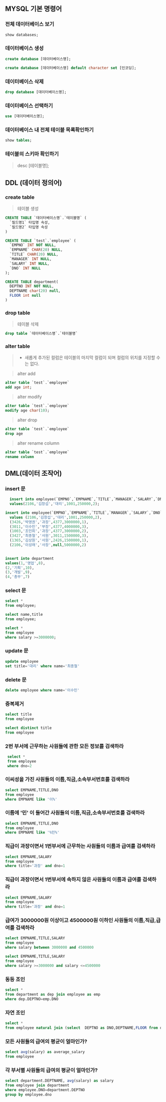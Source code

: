 ## MYSQL 기본 명령어

### 전체 데이터베이스 보기
``` sql
show databases;
```

### 데이터베이스 생성
``` sql
create database [데이터베이스명];
```
``` sql
create database [데이터베이스명] default character set [인코딩];
```

### 데이터베이스 삭제
``` sql
drop database [데이터베이스명];
```

### 데이터베이스 선택하기
``` sql
use [데이터베이스명];
```

### 데이터베이스 내 전체 테이블 목록확인하기
``` sql
show tables;
```



### 테이블의 스키마 확인하기
> desc [테이블명];

## DDL (데이터 정의어)

### create table
> 테이블 생성
``` sql
CREATE TABLE `데이터베이스명`.`테이블명` (
  `필드명1` 타입명 속성,
  `필드명2` 타입명 속성
)
```


``` sql
CREATE TABLE `test`.`employee` (
  `EMPNO` INT NOT NULL,
  `EMPNAME` CHAR(20) NULL,
  `TITLE` CHAR(20) NULL,
  `MANAGER` INT NULL,
  `SALARY` INT NULL,
  `DNO` INT NULL
);
```

``` sql
CREATE TABLE department(
  DEPTNO INT NOT NULL,
  DEPTNAME char(20) null,
  FLOOR int null
)
```

### drop table
> 테이블 삭제
``` sql
drop table `데이터베이스명`.`테이블명`
```

### alter table 
> * 새롭게 추가된 컬럼은 테이블의 마지막 컬럼이 되며 컬럼의 위치를 지정할 수는 없다.


> alter add
``` sql
alter table `test`.`employee`
add age int;
```

> alter modify 
``` sql
alter table `test`.`employee`
modify age char(10);
```

> alter drop
``` sql
alter table `test`.`employee`
drop age
```

> alter rename column
``` sql
alter table `test`.`employee`
rename column 
```

## DML(데이터 조작어)

### insert 문
``` sql
  insert into employee(`EMPNO`,`EMPNAME`,`TITLE`,`MANAGER`,`SALARY`,`DNO`)
  values(2106,'김창섭','대리',1001,250000,2);
```

``` sql
insert into employee(`EMPNO`,`EMPNAME`,`TITLE`,`MANAGER`,`SALARY`,`DNO`)
  values (2106,'김창섭','대리',1001,250000,2),
  (3426,'박영권','과장',4377,3000000,1),
  (3011,'이수민','부장',4377,4000000,3),
  (1003,'조민희','과장',4377,3000000,2),
  (3427,'최종철','사원',3011,1500000,3),
  (1365,'김상원','사원',2426,1500000,1),
  (2106,'이성래','사장',null,5000000,2)
  
```

``` sql
insert into department
values(1,'영업',8),
(2,'기획',10),
(3,'개발',9),
(4,'총무',7)
```

### select 문
``` sql
select * 
from employee;
```

``` sql
select name,title 
from employee;
```

``` sql
select * 
from employee 
where salary >=3000000;
```

### update 문
``` sql
update employee 
set title='대리' where name='최종철'
```

### delete 문
``` sql
delete employee where name='이수민'
```



### 중복제거
``` sql
select title 
from employee 
```

``` sql
select distinct title 
from employee
```

### 2번 부서에 근무하는 사원들에 관한 모든 정보를 검색하라
``` sql
 select *
 from employee
 where dno=2
```

### 이씨성을 가진 사원들의 이름,직금,소속부서번호를 검색하라
``` sql
select EMPNAME,TITLE,DNO
from employee
where EMPNAME like '이%'
```

### 이름에 '민' 이 들어간 사원들의 이름,직금,소속부서번호를 검색하라
``` sql
select EMPNAME,TITLE,DNO
from employee
where EMPNAME like '%민%'
```

### 직급이 과장이면서 1번부서에 근무하는 사원들의 이름과 급여를 검색하라
``` sql
select EMPNAME,SALARY
from employee
where title='과장' and dno=1
```

### 직급이 과장이면서 1번부서에 속하지 않은 사원들의 이름과 급여를 검색하라
``` sql
select EMPNAME,SALARY
from employee
where title='과장' and dno=1
```

### 급여가 3000000원 이상이고 4500000원 이하인 사원들의 이름,직급,급여를 검색하라
``` sql
select EMPNAME,TITLE,SALARY
from employee
where salary between 3000000 and 4500000
```

``` sql
select EMPNAME,TITLE,SALARY
from employee
where salary >=3000000 and salary <=4500000
```


### 동등 조인
``` sql
select * 
from department as dep join employee as emp
where dep.DEPTNO=emp.DNO
```

### 자연 조인
``` sql
select * 
from employee natural join (select  DEPTNO as DNO,DEPTNAME,FLOOR from department) as dept
```

### 모든 사원들의 급여의 평균이 얼마인가?

``` sql
select avg(salary) as average_salary 
from employee
```

### 각 부서별 사원들의 급여의 평균이 얼마인가?
``` sql
select department.DEPTNAME, avg(salary) as salary 
from employee join department
where employee.DNO=department.DEPTNO
group by employee.dno
```

